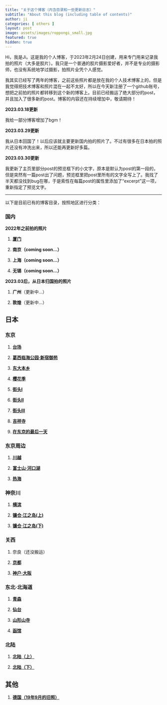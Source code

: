 ```yaml
---
title: "关于这个博客（内含目录和一些更新日志）"
subtitle: "About this blog (including table of contents)"
author: ji
categories: [ others ]
layout: post
image: assets/images/roppongi_small.jpg
featured: true
hidden: true
---
```


Hi，我是Ji。这是我的个人博客，于2023年2月24日创建，用来专门用来记录我拍的照片（大多是胶片）。我只是一个普通的胶片摄影爱好者，并不是专业的摄影师，也没有系统地学过摄影，拍照片全凭个人感觉。

我其实已经写了两年的博客，之前这些照片都是放在我的个人技术博客上的，但是我觉得把技术博客和照片混在一起不太好，所以在今天新注册了一个github账号，想把之前拍的照片都转移到这个新的博客上。目前已经搬运了绝大部分的post，并且加入了很多新的post。博客的内容还在持续增加中，敬请期待！

**2023.03.18更新**

我给一部分博客增加了bgm！

**2023.03.29更新**

我从日本回国了！以后应该就主要更新国内拍的照片了。不过有很多在日本拍的照片还没有冲洗出来，所以还能再更新好多篇。

**2023.03.30更新**

我更新了主页里部分post的预览框下的小文字，原本是默认为post的第一段的，但是突然有一篇post出了问题，预览框里把post里所有的文字全写上了。我找了半天都没找到bug在哪，于是索性在每篇post的属性里添加了“excerpt”这一项，重新指定了预览文字。

---

以下是目前已有的博客目录，按照地区进行分类：

### 国内

**2022年之前拍的照片**

1. **[厦门](https://photoji.github.io/film-xiamen/)**

2. **南京（coming soon...）**

3. **上海（coming soon...）**

4. **无锡（coming soon...）**

**2023.03后，从日本归国拍的照片**

1. **广州**（更新中...）

2. **敦煌**（更新中...）

## 日本

### 东京

1. **[台场](https://photoji.github.io/film-daiba/)**

2. **[葛西临海公园·新宿御苑](https://photoji.github.io/film-park1/)**

3. **[东大本乡](https://photoji.github.io/film-todai/)**

4. **[樱花季](https://photoji.github.io/film-sakura/)**

5. **[街头I](https://photoji.github.io/film-street1/)**

6. **[街头II](https://photoji.github.io/film-street2/)**

7. **[街头III](https://photoji.github.io/film-street3/)**

8. **[吉祥寺](https://photoji.github.io/film-kichijoji/)**

9. **[在东京的最后一天](https://photoji.github.io/film-last_day/)**

### 东京周边

1. **[川越](https://photoji.github.io/film-kawagoe/)**

2. **[富士山·河口湖](https://photoji.github.io/film-kawaguchiko/)**

3. **[热海](https://photoji.github.io/film-atami/)**

### 神奈川

1. **[横滨](https://photoji.github.io/film-yokohama1/)**

2. **[镰仓·江之岛(上)](https://photoji.github.io/film-kamakura1/)**

3. **[镰仓·江之岛(下)](https://photoji.github.io/film-kamakura2/)**

### 关西

1. 奈良（还没搬运）

2. **[京都](https://photoji.github.io/film-kyoto/)**

3. **[神户·大阪](https://photoji.github.io/film-kobe/)**

### 东北·北海道

1. **[青森](https://photoji.github.io/films-aomori/)**

2. **[仙台](https://photoji.github.io/film-sendai/)**

3. **[山形山寺](https://photoji.github.io/film-yamadera/)**

4. **[函馆](https://photoji.github.io/film-hakodate/)**

### 北陆

1. **[北陆（上）](https://photoji.github.io/film-hokuriku/)**

2. **[北陆（下）](https://photoji.github.io/film-hokuriku2/)**

## 其他

1. **[德国（19年9月的旧照）](https://photoji.github.io/film-germany/)**


